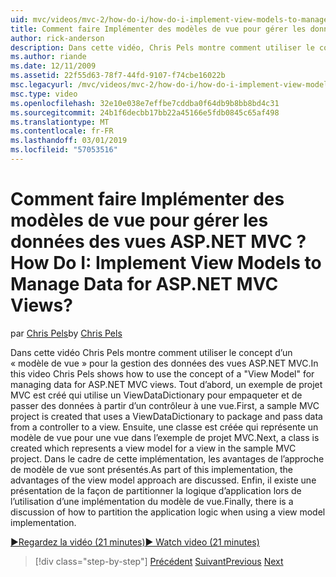 ```yaml
---
uid: mvc/videos/mvc-2/how-do-i/how-do-i-implement-view-models-to-manage-data-for-aspnet-mvc-views
title: Comment faire Implémenter des modèles de vue pour gérer les données des vues ASP.NET MVC ? | Microsoft Docs
author: rick-anderson
description: Dans cette vidéo, Chris Pels montre comment utiliser le concept d’un &quot;modèle de vue&quot; pour la gestion des données des vues ASP.NET MVC. Tout d’abord, un exemple de projet MVC est cre...
ms.author: riande
ms.date: 12/11/2009
ms.assetid: 22f55d63-78f7-44fd-9107-f74cbe16022b
msc.legacyurl: /mvc/videos/mvc-2/how-do-i/how-do-i-implement-view-models-to-manage-data-for-aspnet-mvc-views
msc.type: video
ms.openlocfilehash: 32e10e038e7effbe7cddba0f64db9b8bb8bd4c31
ms.sourcegitcommit: 24b1f6decbb17bb22a45166e5fdb0845c65af498
ms.translationtype: MT
ms.contentlocale: fr-FR
ms.lasthandoff: 03/01/2019
ms.locfileid: "57053516"
---
```

<a name="how-do-i-implement-view--models-to-manage-data-for-aspnet-mvc-views"></a><span data-ttu-id="c23f2-105">Comment faire Implémenter des modèles de vue pour gérer les données des vues ASP.NET MVC ?</span><span class="sxs-lookup"><span data-stu-id="c23f2-105">How Do I: Implement View  Models to Manage Data for ASP.NET MVC Views?</span></span>
====================
<span data-ttu-id="c23f2-106">par [Chris Pels](https://twitter.com/chrispels)</span><span class="sxs-lookup"><span data-stu-id="c23f2-106">by [Chris Pels](https://twitter.com/chrispels)</span></span>

<span data-ttu-id="c23f2-107">Dans cette vidéo Chris Pels montre comment utiliser le concept d’un « modèle de vue » pour la gestion des données des vues ASP.NET MVC.</span><span class="sxs-lookup"><span data-stu-id="c23f2-107">In this video Chris Pels shows how to use the concept of a "View Model" for managing data for ASP.NET MVC views.</span></span> <span data-ttu-id="c23f2-108">Tout d’abord, un exemple de projet MVC est créé qui utilise un ViewDataDictionary pour empaqueter et de passer des données à partir d’un contrôleur à une vue.</span><span class="sxs-lookup"><span data-stu-id="c23f2-108">First, a sample MVC project is created that uses a ViewDataDictionary to package and pass data from a controller to a view.</span></span> <span data-ttu-id="c23f2-109">Ensuite, une classe est créée qui représente un modèle de vue pour une vue dans l’exemple de projet MVC.</span><span class="sxs-lookup"><span data-stu-id="c23f2-109">Next, a class is created which represents a view model for a view in the sample MVC project.</span></span> <span data-ttu-id="c23f2-110">Dans le cadre de cette implémentation, les avantages de l’approche de modèle de vue sont présentés.</span><span class="sxs-lookup"><span data-stu-id="c23f2-110">As part of this implementation, the advantages of the view model approach are discussed.</span></span> <span data-ttu-id="c23f2-111">Enfin, il existe une présentation de la façon de partitionner la logique d’application lors de l’utilisation d’une implémentation du modèle de vue.</span><span class="sxs-lookup"><span data-stu-id="c23f2-111">Finally, there is a discussion of how to partition the application logic when using a view model implementation.</span></span>

[<span data-ttu-id="c23f2-112">&#9654;Regardez la vidéo (21 minutes)</span><span class="sxs-lookup"><span data-stu-id="c23f2-112">&#9654; Watch video (21 minutes)</span></span>](https://channel9.msdn.com/Blogs/ASP-NET-Site-Videos/how-do-i-implement-view-models-to-manage-data-for-aspnet-mvc-views)

> [!div class="step-by-step"]
> <span data-ttu-id="c23f2-113">[Précédent](how-do-i-work-with-data-in-aspnet-mvc-partial-views.md)
> [Suivant](how-do-i-create-a-custom-html-helper-for-an-mvc-application.md)</span><span class="sxs-lookup"><span data-stu-id="c23f2-113">[Previous](how-do-i-work-with-data-in-aspnet-mvc-partial-views.md)
[Next](how-do-i-create-a-custom-html-helper-for-an-mvc-application.md)</span></span>
